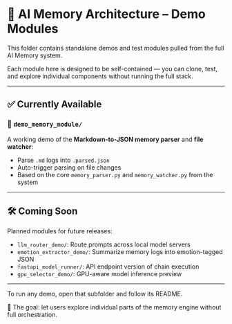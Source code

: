 # 🧪 AI Memory Architecture – Demo Modules

This folder contains standalone demos and test modules pulled from the full AI Memory system.

Each module here is designed to be self-contained — you can clone, test, and explore individual components without running the full stack.

---

## ✅ Currently Available

### 📂 `demo_memory_module/`

A working demo of the **Markdown-to-JSON memory parser** and **file watcher**:
- Parse `.md` logs into `.parsed.json`
- Auto-trigger parsing on file changes
- Based on the core `memory_parser.py` and `memory_watcher.py` from the system

---

## 🛠️ Coming Soon

Planned modules for future releases:
- `llm_router_demo/`: Route prompts across local model servers
- `emotion_extractor_demo/`: Summarize memory logs into emotion-tagged JSON
- `fastapi_model_runner/`: API endpoint version of chain execution
- `gpu_selector_demo/`: GPU-aware model inference preview

---

To run any demo, open that subfolder and follow its README.

🧠 The goal: let users explore individual parts of the memory engine without full orchestration.

